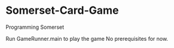 # Somerset-Card-Game

Programming Somerset

Run GameRunner.main to play the game
No prerequisites for now.

